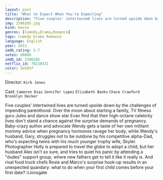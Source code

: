 ```yaml
---
layout: post
title: "What to Expect When You're Expecting"
description: "Five couples' intertwined lives are turned upside down by the challenges of impending parenthood. Over the moon about starting a family, TV fitness guru Jules and dance show star Evan find that their high-octane celebrity lives don't stand a chance against the surprise demands of pregnancy. Baby-crazy author and advocate Wendy gets a taste of her own militant mommy advice when pregnancy hormones ravage her bod.."
img: 1586265.jpg
kind: movie
genres: [Comedy,Drama,Romance]
tags: Comedy Drama Romance 
language: English
year: 2012
imdb_rating: 5.7
votes: 68668
imdb_id: 1586265
netflix_id: 70210431
color: 5e503f
---
```

Director: `Kirk Jones`  

Cast: `Cameron Diaz` `Jennifer Lopez` `Elizabeth Banks` `Chace Crawford` `Brooklyn Decker` 

Five couples' intertwined lives are turned upside down by the challenges of impending parenthood. Over the moon about starting a family, TV fitness guru Jules and dance show star Evan find that their high-octane celebrity lives don't stand a chance against the surprise demands of pregnancy. Baby-crazy author and advocate Wendy gets a taste of her own militant mommy advice when pregnancy hormones ravage her body; while Wendy's husband, Gary, struggles not to be outdone by his competitive alpha-Dad, who's expecting twins with his much younger trophy wife, Skyler. Photographer Holly is prepared to travel the globe to adopt a child, but her husband Alex isn't so sure, and tries to quiet his panic by attending a "dudes" support group, where new fathers get to tell it like it really is. And rival food truck chefs Rosie and Marco's surprise hook-up results in an unexpected quandary: what to do when your first child comes before your first date?::Lionsgate